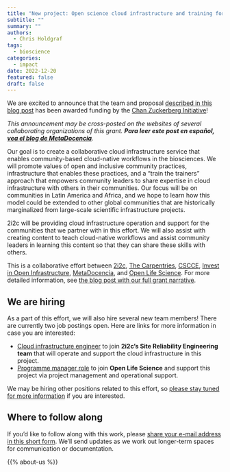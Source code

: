 ```yaml
---
title: "New project: Open science cloud infrastructure and training for communities in Latin America and Africa"
subtitle: ""
summary: ""
authors:
  - Chris Holdgraf
tags:
  - bioscience
categories:
  - impact
date: 2022-12-20
featured: false
draft: false
---
```



We are excited to announce that the team and proposal [described in this blog post](https://2i2c.org/blog/2022/czi-global-communities-proposal/) has been awarded funding by the [Chan Zuckerberg Initiative](../../../collaborators/czi/)!

_This announcement may be cross-posted on the websites of several collaborating organizations of this grant. **Para leer este post en español, [vea el blog de MetaDocencia](https://www.metadocencia.org/post/infraestructura-nube/)**._

Our goal is to create a collaborative cloud infrastructure service that enables community-based cloud-native workflows in the biosciences. We will promote values of open and inclusive community practices, infrastructure that enables these practices, and a “train the trainers” approach that empowers community leaders to share expertise in cloud infrastructure with others in their communities. Our focus will be on communities in Latin America and Africa, and we hope to learn how this model could be extended to other global communities that are historically marginalized from large-scale scientific infrastructure projects.

2i2c will be providing cloud infrastructure operation and support for the communities that we partner with in this effort.
We will also assist with creating content to teach cloud-native workflows and assist community leaders in learning this content so that they can share these skills with others.

This is a collaborative effort between [2i2c](http://2i2c.org), [The Carpentries](../../../collaborators/the-carpentries/), [CSCCE](http://cscce.org), [Invest in Open Infrastructure](../../../collaborators/invest/), [MetaDocencia](../../../collaborators/metadocencia/), and [Open Life Science](http://openlifesci.org). For more detailed information, see [the blog post with our full grant narrative](https://2i2c.org/blog/2022/czi-global-communities-proposal/).

## We are hiring

As a part of this effort, we will also hire several new team members! There are currently two job postings open. Here are links for more information in case you are interested:

* [Cloud infrastructure engineer](https://2i2c.org/jobs/2022/open-source-infrastructure-engineer/) to join **2i2c’s Site Reliability Engineering team** that will operate and support the cloud infrastructure in this project.
* [Programme manager role](https://openlifesci.org/posts/2022/12/19/ECB-PM-job-description/) to join **Open Life Science** and support this project via project management and operational support.

We may be hiring other positions related to this effort, so [please stay tuned for more information](https://forms.gle/5boZswKNUn2NcTUv9) if you are interested.

## Where to follow along

If you’d like to follow along with this work, please [share your e-mail address in this short form](https://forms.gle/5boZswKNUn2NcTUv9). We’ll send updates as we work out longer-term spaces for communication or documentation.

{{% about-us %}}

